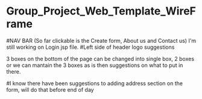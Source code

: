 # Group_Project_Web_Template_WireFrame

#NAV BAR (So far clickable is the Create form, About us and Contact us) I'm still working on Login jsp file. 
#Left side of header logo suggestions

3 boxes on the bottom of the page can be changed into single box, 2 boxes or we can mantain the 3 boxes as is then suggestions on what to put in there.

#I know there have been suggestions to adding address section on the form, will do that before end of day

